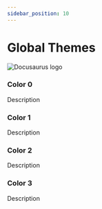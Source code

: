 ```yaml
---
sidebar_position: 10
---
```


# Global Themes

![Docusaurus logo](/img/CirclelogoBig.png)

### Color 0

Description

### Color 1

Description

### Color 2

Description

### Color 3

Description